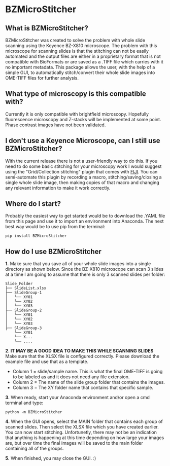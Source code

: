 # BZMicroStitcher
## What is BZMicroStitcher?
BZMicroStitcher was created to solve the problem with whole slide scanning using the Keyence BZ-X810 microscope. The problem with this microscope for scanning slides is that the stitching can not be easily automated and the output files are either in a proprietary format that is not compatible with BioFormats or are saved as a .TIFF file which carries with it no important metadata. This package allows the user, with the help of a simple GUI, to automatically stitch/convert their whole slide images into OME-TIFF files for further analysis.

## What type of microscopy is this compatible with?
Currently it is only compatible with brightfield microscopy. Hopefully fluorescence microscopy and Z-stacks will be implemented at some point. Phase contrast images have not been validated.

## I don't use a Keyence Microscope, can I still use BZMicroStitcher?
With the current release there is not a user-friendly way to do this. 
If you need to do some basic stitching for your microscopy work I would suggest using the "Grid/Collection stitching" plugin that comes with [FIJI](https://imagej.net/software/fiji/). 
You can semi-automate this plugin by recording a macro, stitching/saving/closing a single whole slide image, then making copies of that macro and changing any relevant information to make it work correctly.

## Where do I start?
Probably the easiest way to get started would be to download the .YAML file from this page and use it to import an environment into Anaconda.
The next best way would be to use pip from the terminal:
```
pip install BZMicroStitcher
```
## How do I use BZMicroStitcher
**1.** Make sure that you save all of your whole slide images into a single directory as shown below. Since the BZ-X810 microscope can scan 3 slides at a time I am going to assume that there is only 3 scanned slides per folder:
```
Slide_Folder
├── SlideList.xlsx
├── SlideGroup-1
│   └── XY01
│   └── XY02
│   └── XY03
├── SlideGroup-2
│   └── XY01
│   └── XY02
│   └── XY03
├── SlideGroup-3
    └── XY01
    └── X...
    └── ....
```
**2. IT MAY BE A GOOD IDEA TO MAKE THIS WHILE SCANNING SLIDES** Make sure that the XLSX file is configured correctly. Please download the example file and use that as a template. 
- Column 1 = slide/sample name. This is what the final OME-TIFF is going to be labeled as and it does not need any file extension.
- Column 2 = The name of the slide group folder that contains the images.
- Column 3 = The XY folder name that contains that specific sample.

**3.** When ready, start your Anaconda environment and/or open a cmd terminal and type:
```
python -m BZMicroStitcher
```
**4.** When the GUI opens, select the MAIN folder that contains each group of scanned slides. Then select the XLSX file which you have created earlier. You can now start stitching.
Unfortunetly, there may not be an indication that anything is happening at this time depending on how large your images are, but over time the final images will be saved to the main folder containing all of the groups.

**5.** When finished, you may close the GUI. :)
